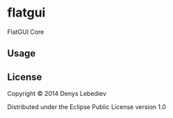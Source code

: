 # flatgui

FlatGUI Core

## Usage

## License

Copyright © 2014 Denys Lebediev

Distributed under the Eclipse Public License version 1.0
